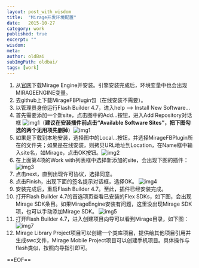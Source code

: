 ```yaml
---
layout: post_with_wisdom
title:  "Mirage开发环境配置"
date:   2015-10-27
category: work
published: true
excerpt: ""
wisdom: 
meta: 
author: oldBai
subImgPath: oldbai/
tags: [work]
---
```


1. 从[官网][url1]下载Mirage Engine并安装。引擎安装完成后，环境变量中也会出现MIRAGEENGINE变量。
2. 去github上下载MirageFBPlugin包（在线安装不需要）。
3. 以管理员身份运行Flash Builder 4.7，进入help --> Install New Software…
4. 首先需要添加一个新site，点击图中的Add…按钮，进入Add Repository对话框 ![img1][img1]（**建议在安装插件前点击“Available Software Sites”，把下图勾选的两个无用项先删掉**）![img1][img8]
5. 如果是下载到本地安装，选择图中的Local…按钮，并选择MirageFBPlugin所在的文件夹；如果是在线安装，则拷贝URL地址到Location，在Name框中输入site名，如Mirage，点击OK按钮。![img2][img2]              
6. 在上面第4项的Work with列表框中选择新添加的site，会出现下图的插件： ![img3][img3]
7. 点击next，直到出现许可协议，选择同意。
8. 点击Finish，出现下面的签名提示对话框，选择OK。  ![img4][img4]
9. 安装完成后，重启Flash Builder 4.7。至此，插件已经安装完成。
10. 打开Flash Builder 4.7的首选项页查看已安装的Flex SDKs，如下图，会出现Mirage SDK条目。如果MirageEngine安装有问题，这里没出现Mirage SDK项，也可以手动添加Mirage SDK。  ![img5][img5]
11. 打开Flash Builder 4.7，进入创建项目向导可以看到Mirage目录，如下图：  ![img7][img7]
12. Mirage Library Project项目可以创建一个类库项目，提供给其他项目引用并生成swc文件，Mirage Mobile Project项目可以创建手机项目。具体操作与flash类似，按照向导指引即可。


==EOF==


[img1]:{{site.imgurl}}{{page.subImgPath}}img_01.png "img1"
[img2]:{{site.imgurl}}{{page.subImgPath}}img_02.png "img2"
[img3]:{{site.imgurl}}{{page.subImgPath}}img_03.png "img3"
[img4]:{{site.imgurl}}{{page.subImgPath}}img_04.png "img4"
[img5]:{{site.imgurl}}{{page.subImgPath}}img_05.png "img5"
[img6]:{{site.imgurl}}{{page.subImgPath}}img_06.png "img6"
[img7]:{{site.imgurl}}{{page.subImgPath}}img_07.png "img7"
[img8]:{{site.imgurl}}{{page.subImgPath}}img_08.png "img8"

[url1]:http://www.mobimirage.com/resources.html




